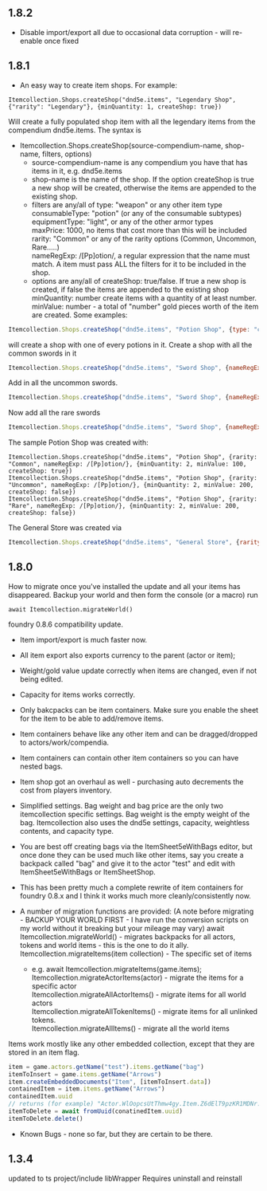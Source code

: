 ## 1.8.2
* Disable import/export all due to occasional data corruption - will re-enable once fixed

## 1.8.1
* An easy way to create item shops. For example:
```
Itemcollection.Shops.createShop("dnd5e.items", "Legendary Shop", {"rarity": "Legendary"}, {minQuantity: 1, createShop: true})
```
Will create a fully populated shop item with all the legendary items from the compendium dnd5e.items.
The syntax is 
* Itemcollection.Shops.createShop(source-compendium-name, shop-name, filters, options)
  - source-compendium-name is any compendium you have that has items in it, e.g. dnd5e.items
  - shop-name is the name of the shop. If the option createShop is true a new shop will be created, otherwise the items are appended to the existing shop.
  - filters are any/all of
    type: "weapon" or any other item type  
    consumableType: "potion" (or any of the consumable subtypes)  
    equipmentType: "light", or any of the other armor types  
    maxPrice: 1000, no items that cost more than this will be included  
    rarity: "Common" or any of the rarity options (Common, Uncommon, Rare.....)  
    nameRegExp: /[Pp]otion/, a regular expression that the name must match.
      A item must pass ALL the filters for it to be included in the shop.
  - options are any/all of
    createShop: true/false. If true a new shop is created, if false the items are appended to the existing shop
    minQuantity: number create items with a quantity of at least number.
    minValue: number - a total of "number" gold pieces worth of the item are created.
Some examples:
```js
Itemcollection.Shops.createShop("dnd5e.items", "Potion Shop", {type: "consumable", consumableType: "potion"}, {minQuantity: 1, createShop: true})
```
will create a shop with one of every potions in it.
Create a shop with all the common swords in it
```js
Itemcollection.Shops.createShop("dnd5e.items", "Sword Shop", {nameRegExp: /[Ss]word/, rarity: "Common"}, {minQuantity: 1, createShop: true})
```
Add in all the uncommon swords.
```js
Itemcollection.Shops.createShop("dnd5e.items", "Sword Shop", {nameRegExp: /[Ss]word/, rarity: "Uncommon"}, {minQuantity: 1, createShop: false})
```
Now add all the rare swords
```js
Itemcollection.Shops.createShop("dnd5e.items", "Sword Shop", {nameRegExp: /[Ss]word/, ratrity: "Rare"}, {minQuantity: 1, createShop: false})
```
The sample Potion Shop was created with:
```
Itemcollection.Shops.createShop("dnd5e.items", "Potion Shop", {rarity: "Common", nameRegExp: /[Pp]otion/}, {minQuantity: 2, minValue: 100, createShop: true})
Itemcollection.Shops.createShop("dnd5e.items", "Potion Shop", {rarity: "Uncommon", nameRegExp: /[Pp]otion/}, {minQuantity: 2, minValue: 200, createShop: false})
Itemcollection.Shops.createShop("dnd5e.items", "Potion Shop", {rarity: "Rare", nameRegExp: /[Pp]otion/}, {minQuantity: 2, minValue: 200, createShop: false})
```
The General Store was created via
```js
Itemcollection.Shops.createShop("dnd5e.items", "General Store", {rarity: "Common"}, {minQuantity: 10, minValue: 10, createShop: true})
```

## 1.8.0
How to migrate once you've installed the update and all your items has disappeared.
Backup your world and then form the console (or a macro) run
```
await Itemcollection.migrateWorld()
```
foundry 0.8.6 compatibility update.
* Item import/export is much faster now.
* All item export also exports currency to the parent (actor or item);
* Weight/gold value update correctly when items are changed, even if not being edited.
* Capacity for items works correctly.
* Only bakcpacks can be item containers. Make sure you enable the sheet for the item to be able to add/remove items.
* Item containers behave like any other item and can be dragged/dropped to actors/work/compendia.
* Item containers can contain other item containers so you can have nested bags.
* Item shop got an overhaul as well - purchasing auto decrements the cost from players inventory.

* Simplified settings. Bag weight and bag price are the only two itemcollection specific settings. Bag weight is the empty weight of the bag. Itemcollection also uses the dnd5e settings, capacity, weightless contents, and capacity type.

* You are best off creating bags via the ItemSheet5eWithBags editor, but once done they can be used much like other items, say you create a backpack called "bag" and give it to the actor "test" and edit with ItemSheet5eWithBags or ItemSheetShop.

* This has been pretty much a complete rewrite of item containers for foundry 0.8.x and I think it works much more cleanly/consistently now.

* A number of migration functions are provided: (A note before migrating - BACKUP YOUR WORLD FIRST - I have run the conversion scripts on my world without it breaking but your mileage may vary)
    await Itemcollection.migrateWorld() - migrates backpacks for all actors, tokens and world items  - this is the one to do it ally.
    Itemcollection.migrateItems(item collection) - The specific set of items 
    - e.g. await Itemcollection.migrateItems(game.items);  
    Itemcollection.migrateActorItems(actor) - migrate the items for a specific actor  
    Itemcollection.migrateAllActorItems() - migrate items for all world actors  
    Itemcollection.migrateAllTokenItems() - migrate items for all unlinked tokens.  
    Itemcollection.migrateAllItems() - migrate all the world items  

Items work mostly like any other embedded collection, except that they are stored in an item flag.

```js
item = game.actors.getName("test").items.getName("bag")
itemToInsert = game.items.getName("Arrows")
item.createEmbeddedDocuments("Item", [itemToInsert.data])
containedItem = item.items.getName("Arrows")
containedItem.uuid
// returns (for example) "Actor.WlOopcsUtThmw4gy.Item.Z6dElT9pzKR1MDNr.Item.kx25jbgap2eixgf2"
itemToDelete = await fromUuid(conatinedItem.uuid)
itemToDelete.delete()
```
* Known Bugs - none so far, but they are certain to be there.

## 1.3.4
updated to ts project/include libWrapper
Requires uninstall and reinstall